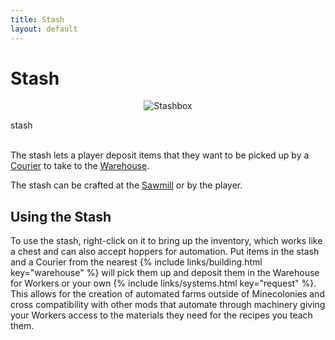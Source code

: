 ```yaml
---
title: Stash
layout: default
---
```

# Stash

<div class="infobox box text-center">
    <p style="text-align:center;"><img src="../../assets/images/items/stashbox.png" alt="Stashbox"></p>
    <recipe>stash</recipe>
</div>
<br>

The stash lets a player deposit items that they want to be picked up by a [Courier](../../source/workers/courier) to take to the [Warehouse](../../source/buildings/warehouse).

The stash can be crafted at the [Sawmill](../../source/buildings/sawmill) or by the player.
<br>

## Using the Stash

To use the stash, right-click on it to bring up the inventory, which works like a chest and can also accept hoppers for automation. Put items in the stash and a Courier from the nearest {% include links/building.html key="warehouse" %} will pick them up and deposit them in the Warehouse for Workers or your own {% include links/systems.html key="request" %}. This allows for the creation of automated farms outside of Minecolonies and cross compatibility with other mods that automate through machinery giving your Workers access to the materials they need for the recipes you teach them. 
